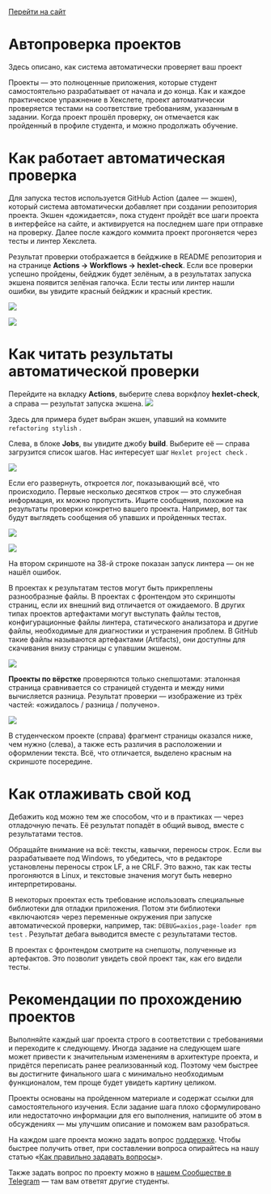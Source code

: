 [Перейти на сайт](https://ru.hexlet.io)

# Автопроверка проектов

Здесь описано, как система автоматически проверяет ваш проект

Проекты — это полноценные приложения, которые студент самостоятельно разрабатывает от начала и до конца. Как и каждое практическое упражнение в Хекслете, проект автоматически проверяется тестами на соответствие требованиям, указанным в задании. Когда проект прошёл проверку, он отмечается как пройденный в профиле студента, и можно продолжать обучение.

# Как работает автоматическая проверка

Для запуска тестов используется GitHub Action (далее — экшен), который система автоматически добавляет при создании репозитория проекта. Экшен «дожидается», пока студент пройдёт все шаги проекта в интерфейсе на сайте, и активируется на последнем шаге при отправке на проверку. Далее после каждого коммита проект прогоняется через тесты и линтер Хекслета.

Результат проверки отображается в бейджике в README репозитория и на странице **Actions → Workflows → hexlet-check**. Если все проверки успешно пройдены, бейджик будет зелёным, а в результатах запуска экшена появится зелёная галочка. Если тесты или линтер нашли ошибки, вы увидите красный бейджик и красный крестик.

![](https://files.carrotquest.app/knowledge-bases-images/articles/64033/64033-1727357756196-7vm9gn9n.png)

![](https://files.carrotquest.app/knowledge-bases-images/articles/64033/64033-1727357756935-a06acwx1.png)

# Как читать результаты автоматической проверки

Перейдите на вкладку **Actions**, выберите слева воркфлоу **hexlet-check**, а справа — результат запуска экшена.
![](https://files.carrotquest.app/knowledge-bases-images/articles/64033/64033-1727357756812-45qwm4fn.png)

Здесь для примера будет выбран экшен, упавший на коммите `refactoring stylish` .

Слева, в блоке **Jobs**, вы увидите джобу **build**. Выберите её — справа загрузится список шагов. Нас интересует шаг `Hexlet project check` .

![](https://files.carrotquest.app/knowledge-bases-images/articles/64033/64033-1727357757310-uri2etgg.png)

Если его развернуть, откроется лог, показывающий всё, что происходило. Первые несколько десятков строк — это служебная информация, их можно пропустить. Ищите сообщения, похожие на результаты проверки конкретно вашего проекта. Например, вот так будут выглядеть сообщения об упавших и пройденных тестах.

![](https://files.carrotquest.app/knowledge-bases-images/articles/64033/64033-1727357758508-nhho8k8j.png)

![](https://files.carrotquest.app/knowledge-bases-images/articles/64033/64033-1727357758780-i6134kye.png)

На втором скриншоте на 38-й строке показан запуск линтера — он не нашёл ошибок.

В проектах к результатам тестов могут быть прикреплены разнообразные файлы. В проектах с фронтендом это скриншоты страниц, если их внешний вид отличается от ожидаемого. В других типах проектов артефактами могут выступать файлы тестов, конфигурационные файлы линтера, статического анализатора и другие файлы, необходимые для диагностики и устранения проблем. В GitHub такие файлы называются артефактами (Artifacts), они доступны для скачивания внизу страницы с упавшим экшеном.

![](https://files.carrotquest.app/knowledge-bases-images/articles/64033/64033-1727357758559-nalthc4v.jpeg)

**Проекты по вёрстке** проверяются только снепшотами: эталонная страница сравнивается со страницей студента и между ними вычисляется разница. Результат проверки — изображение из трёх частей: «ожидалось / разница / получено».

![](https://files.carrotquest.app/knowledge-bases-images/articles/64033/64033-1727357758915-l1bupev7.jpeg)

В студенческом проекте (справа) фрагмент страницы оказался ниже, чем нужно (слева), а также есть различия в расположении и оформлении текста. Всё, что отличается, выделено красным на скриншоте посередине.

# Как отлаживать свой код

Дебажить код можно тем же способом, что и в практиках — через отладочную печать. Её результат попадёт в общий вывод, вместе с результатами тестов.

Обращайте внимание на всё: тексты, кавычки, переносы строк. Если вы разрабатываете под Windows, то убедитесь, что в редакторе установлены переносы строк LF, а не CRLF. Это важно, так как тесты прогоняются в Linux, и текстовые значения могут быть неверно интерпретированы.

В некоторых проектах есть требование использовать специальные библиотеки для отладки приложения. Потом эти библиотеки «включаются» через переменные окружения при запуске автоматической проверки, например, так: `DEBUG=axios,page-loader npm test` . Результат дебага выводится вместе с результатами тестов.

В проектах с фронтендом смотрите на снепшоты, полученные из артефактов. Это позволит увидеть свой проект так, как его видели тесты.

# Рекомендации по прохождению проектов

Выполняйте каждый шаг проекта строго в соответствии с требованиями и переходите к следующему. Иногда задание на следующем шаге может привести к значительным изменениям в архитектуре проекта, и придётся переписать ранее реализованный код. Поэтому чем быстрее вы достигните финального шага с минимально необходимым функционалом, тем проще будет увидеть картину целиком.

Проекты основаны на пройденном материале и содержат ссылки для самостоятельного изучения. Если задание шага плохо сформулировано или недостаточно информации для его выполнения, напишите об этом в обсуждениях — мы улучшим описание и поможем вам разобраться.

На каждом шаге проекта можно задать вопрос [поддержке](https://help.hexlet.io/article/20549). Чтобы быстрее получить ответ, при составлении вопроса опирайтесь на нашу статью «[Как правильно задавать вопросы](https://help.hexlet.io/article/20559)».

Также задать вопрос по проекту можно в [нашем Сообществе в Telegram](https://help.hexlet.io/article/20443) — там вам ответят другие студенты.
